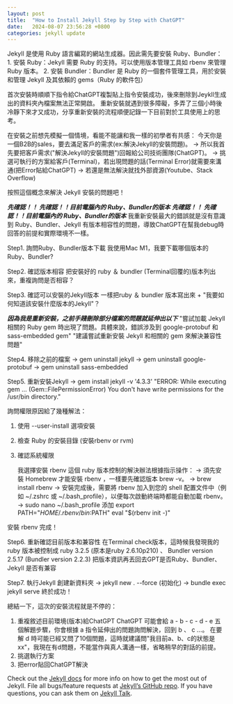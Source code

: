 ```yaml
---
layout: post
title:  "How to Install Jekyll Step by Step with ChatGPT"
date:   2024-08-07 23:56:28 +0800
categories: jekyll update
---
```


Jekyll 是使用 Ruby 語言編寫的網站生成器。因此需先要安裝 Ruby、Bundler：
	1.	安裝 Ruby：Jekyll 需要 Ruby 的支持。可以使用版本管理工具如 rbenv 來管理 Ruby 版本。
	2.	安裝 Bundler：Bundler 是 Ruby 的一個套件管理工具，用於安裝和管理 Jekyll 及其依賴的 gems（Ruby 的軟件包）


首次安裝時順順下指令給ChatGPT複製貼上指令安裝成功，後來刪除到Jeykll生成出的資料夾內檔案無法正常開啟。
重新安裝就遇到很多障礙，多弄了三個小時後冷靜下來才又成功，分享重新安裝的流程順便記錄一下目前對於工具使用上的思考。

在安裝之前想先模擬一個情境，看能不能讓和我一樣的初學者有共感：
今天你是一個B2B的sales，要去滿足客戶的需求(ex:解決Jekyll的安裝問題)。
-> 所以我首先要把客戶需求("解決Jekyll的安裝問題")回報給公司技術團隊(ChatGPT)。
-> 挑選可執行的方案給客戶(Terminal)，若出現問題的話(Terminal Error)就需要來溝通(把Error貼給ChatGPT)
-> 若還是無法解決就找外部資源(Youtube、Stack Overflow)

按照這個概念來解決 Jekyll 安裝的問題吧！

***先確認！！ 先確認！！目前電腦內的 Ruby、Bundler的版本***
***先確認！！ 先確認！！目前電腦內的 Ruby、Bundler的版本***
我重新安裝最大的錯誤就是沒有意識到 Ruby、Bundler、Jekyll 有版本相容性的問題，導致ChatGPT在幫我debug時回答的前提和實際環境不一樣。


Step1. 詢問Ruby、Bundler版本下載
  我使用Mac M1，我要下載哪個版本的Ruby、Bundler?

Step2. 確認版本相容
  把安裝好的 ruby ＆ bundler (Terminal回覆的)版本列出來，重複詢問是否相容？

Step3. 確認可以安裝的Jekyll版本
  一樣把ruby ＆ bundler 版本寫出來 + "我要如何知道該安裝什麼版本的Jekyll"？


***因為我是重新安裝，之前手賤刪除部分檔案的問題就延伸出以下***
  "嘗試加載 Jekyll 相關的 Ruby gem 時出現了問題。具體來說，錯誤涉及到 google-protobuf 和 sass-embedded gem"
  "建議嘗試重新安裝 Jekyll 和相關的 gem 來解決兼容性問題"

Step4. 移除之前的檔案
  -> gem uninstall jekyll
  -> gem uninstall google-protobuf
  -> gem uninstall sass-embedded

Step5. 重新安裝Jekyll
  -> gem install jekyll -v '4.3.3'
  "ERROR:  While executing gem ... (Gem::FilePermissionError) You don't have write permissions for the /usr/bin directory."

  詢問權限原因給了幾種解法：
  1. 使用 --user-install 選項安裝
  2. 檢查 Ruby 的安裝目錄 (安裝rbenv or rvm)
  3. 確認系統權限

      我選擇安裝 rbenv 這個 ruby 版本控制的解決辦法根據指示操作：
      -> 須先安裝 Homebrew 才能安裝 rbenv ，一樣要先確認版本 brew -v。
      -> brew install rbenv
      -> 安裝完成後，需要將 rbenv 加入到您的 shell 配置文件中（例如 ~/.zshrc 或 ~/.bash_profile），以便每次啟動終端時都能自動加載 rbenv。
      -> sudo nano ~/.bash_profile 添加 export PATH="$HOME/.rbenv/bin:$PATH" eval "$(rbenv init -)"
  
  安裝 rbenv 完成！

Step6. 重新確認目前版本和兼容性
  在Terminal check版本，這時候我發現我的 ruby 版本被控制成 ruby 3.2.5 (原本是ruby 2.6.10p210) 、 Bundler version 2.5.17 (Bundler version 2.2.3)
  把版本資訊再丟回去GPT是否Ruby、Bundler、Jekyll 是否有兼容


Step7. 執行Jekyll
  創建新資料夾
  -> jekyll new . --force (初始化)
  -> bundle exec jekyll serve
  終於成功！

總結一下，這次的安裝流程就是不停的：
1. 重複敘述目前環境(版本)給ChatGPT
    ChatGPT 可能會給 a - b - c - d - e 五個解題步驟，你會根據 a 指令延伸出的問題詢問解決，回到 b 、 c ...。
    在要解 d 時可能已經又問了10個問題，這時就建議問"我目前a、b、c的狀態是xx"，我現在有d問題，不能當作與真人溝通一樣，省略稍早的對話的前提。
2. 挑選執行方案
3. 把error貼回ChatGPT解決




Check out the [Jekyll docs][jekyll-docs] for more info on how to get the most out of Jekyll. File all bugs/feature requests at [Jekyll’s GitHub repo][jekyll-gh]. If you have questions, you can ask them on [Jekyll Talk][jekyll-talk].

[jekyll-docs]: https://jekyllrb.com/docs/home
[jekyll-gh]:   https://github.com/jekyll/jekyll
[jekyll-talk]: https://talk.jekyllrb.com/
